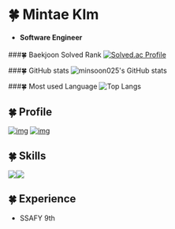 # 🍀 Mintae KIm

* #### **Software Engineer**
###🍀 Baekjoon Solved Rank
[![Solved.ac Profile](http://mazassumnida.wtf/api/v2/generate_badge?boj=alsxo824)](https://solved.ac/alsxo824/)

###🍀 GitHub stats
![minsoon025's GitHub stats](https://github-readme-stats.vercel.app/api?username=minsoon025&show_icons=true&theme=highcontrast)

###🍀 Most used Language
![Top Langs](https://github-readme-stats.vercel.app/api/top-langs/?username=minsoon025&layout=comact&theme=tokyonight)

## 🍀 Profile

</div>

[![img](https://img.shields.io/badge/Gmail-EA4335?style=for-the-badge&logo=Gmail&logoColor=white)](mailto:alsxo82425@gmail.com) [![img](https://img.shields.io/badge/Tistory-000000?style=for-the-badge&logo=Tistory&logoColor=white)](https://minsoonsday.tistory.com/)

</div>

## 🍀 Skills

</div>

<img src="https://img.shields.io/badge/GitHub-181717?style=for-the-badge&logo=GitHub&logoColor=white"/><img src="https://img.shields.io/badge/i'm-starter-green"/>

</div>



## 🍀 Experience

- SSAFY 9th
